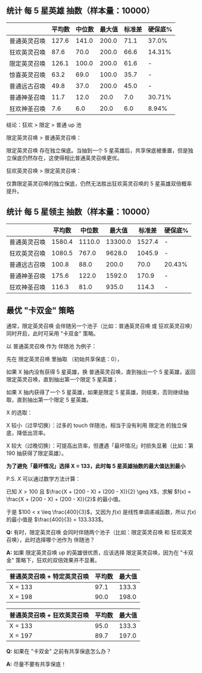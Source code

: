## 统计 每 5 星英雄 抽数（样本量：10000）

|              | 平均数 | 中位数 | 最大值 | 标准差 | 硬保底% |
| ------------ | ------ | ------ | ------ | ------ | ------- |
| 普通英灵召唤 | 127.6  | 141.0  | 200.0  | 71.1   | 37.0%   |
| 狂欢英灵召唤 | 87.6   | 70.0   | 200.0  | 66.6   | 14.31%  |
| 限定英灵召唤 | 126.1  | 100.0  | 200.0  | 61.6   | -       |
| 惊喜英灵召唤 | 63.2   | 69.0   | 100.0  | 35.7   | -       |
| 普通远古召唤 | 49.8   | 37.0   | 200.0  | 45.0   | -       |
| 普通神圣召唤 | 11.7   | 12.0   | 20.0   | 7.0    | 30.71%  |
| 狂欢神圣召唤 | 7.6    | 6.0    | 20.0   | 6.0    | 8.94%   |

结论：狂欢 > 限定 > 普通 up 池

限定英灵召唤 > 普通英灵召唤：

限定英灵召唤 存在独立保底。当抽到一个 5 星英雄后，共享保底被重置，但是独立保底仍然存在，这使得相比普通英灵召唤更优。

狂欢英灵召唤 > 限定英灵召唤：

仅靠限定英灵召唤的独立保底，仍然无法胜出狂欢英灵召唤的 5 星英雄双倍概率提升。

## 统计 每 5 星领主 抽数（样本量：10000）

|              | 平均数 | 中位数 | 最大值  | 标准差 | 硬保底% |
| ------------ | ------ | ------ | ------- | ------ | ------- |
| 普通英灵召唤 | 1580.4 | 1110.0 | 13300.0 | 1527.4 | -       |
| 狂欢英灵召唤 | 1080.5 | 767.0  | 9628.0  | 1045.9 | -       |
| 普通远古召唤 | 100.8  | 88.0   | 200.0   | 70.0   | 20.43%  |
| 普通神圣召唤 | 175.6  | 122.0  | 1592.0  | 170.9  | -       |
| 狂欢神圣召唤 | 116.3  | 81.0   | 935.0   | 114.3  | -       |

## 最优 "卡双金" 策略

通常，限定英灵召唤 会伴随另一个池子（比如：普通英灵召唤 或 狂欢英灵召唤）同时开启，此时可采用 "卡双金" 策略。

以 普通英灵召唤 作为 伴随池 为例子：

先在 限定英灵召唤 里抽取 （初始共享保底：0），

如果 X 抽内没有获得 5 星英雄，换 普通英灵召唤，直到抽出一个 5 星英雄，返回 限定英灵召唤，直到抽出第一个限定 5 星英雄；

如果 X 抽内获得了一个 5 星英雄，如果是限定 5 星英雄，则结束，否则继续抽取，直到抽出第一个限定 5 星英雄。

X 的选取：

X 较小（过早切换）：过多的 touch 伴随池，相当于没有利用 限定池 的独立保底，降低出货率。

X 较大（过晚切换）：可提高出货率，但遭遇「最坏情况」时损失显著（比如：第 190 抽获得了限定英雄）。

**为了避免「最坏情况」选择 X = 133，此时每 5 星英雄抽数的最大值达到最小**

P.S. $X$ 可以通过数学方法计算：

已知 $X > 100$ 且 $\frac{X + (200 - X) + (200 - X)}{2} \geq X$，求解 $f(x) = \frac{X + (200 - X) + (200 - X)}{2}$ 的最小值。

于是 $100 < x \leq \frac{400}{3}$，又因为 $f(x)$ 是线性单调递减函数，所以 $f(x)$ 的最小值是 $\frac{400}{3} = 133.333$。

**Q:** 有时，限定英灵召唤 会同时伴随两个池子（比如：限定英灵召唤 和 狂欢英灵召唤），此时选择哪个池作为 伴随池？

**A:** 如果 限定英灵召唤 up 的英雄很优质，应该选择 限定英灵召唤，因为在 "卡双金" 策略下，狂欢的双倍效果并不显著。

| 普通英灵召唤 + 特定英灵召唤 | 平均数 | 最大值 |
| --------------------------- | ------ | ------ |
| X = 133                     | 97.1   | 133.3  |
| X = 198                     | 90.0   | 198.0  |

| 普通英灵召唤 + 狂欢英灵召唤 | 平均数 | 最大值 |
| --------------------------- | ------ | ------ |
| X = 133                     | 95.0   | 133.3  |
| X = 197                     | 89.7   | 197.0  |

**Q:** 如果在 "卡双金" 之前有共享保底怎么办？

**A:** 尽量不要有共享保底！
